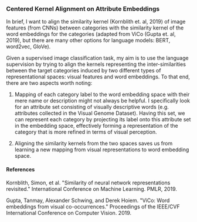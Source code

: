 ### Centered Kernel Alignment on Attribute Embeddings

In brief, I want to align the similarity kernel (Kornblith et. al, 2019) of image features (from CNNs) between categories with the similarity kernel of the word embeddings for the categories (adapted from ViCo (Gupta et. al, 2019), but there are many other options for language models: BERT, word2vec, GloVe). 

Given a supervised image classification task, my aim is to use the language supervision by trying to align the kernels representing the inter-similarities between the target categories induced by two different types of representational spaces: visual features and word embeddings. To that end, there are two aspects worth noting: 

1. Mapping of each category label to the word embedding space with their mere name or description might not always be helpful. I specifically look for an attribute set consisting of visually descriptive words (e.g. attributes collected in the Visual Genome Dataset). Having this set, we can represent each category by projecting its label onto this attribute set in the embedding space, effectively forming a representation of the category that is more refined in terms of visual perception.

2. Aligning the similarity kernels from the two spaces saves us from learning a new mapping from visual representations to word embedding space.




#### References

Kornblith, Simon, et al. "Similarity of neural network representations revisited." International Conference on Machine Learning. PMLR, 2019.

Gupta, Tanmay, Alexander Schwing, and Derek Hoiem. "ViCo: Word embeddings from visual co-occurrences." Proceedings of the IEEE/CVF International Conference on Computer Vision. 2019.












